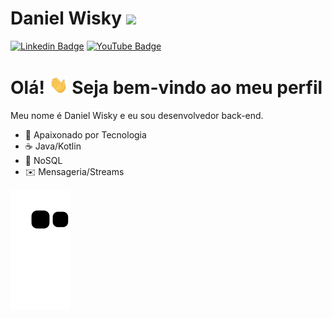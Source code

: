 # Daniel Wisky <img src="https://emojis.slackmojis.com/emojis/images/1531849430/4246/blob-sunglasses.gif" width="30"/> 

[![Linkedin Badge](https://img.shields.io/badge/LinkedIn-0077B5?style=for-the-badge&logo=linkedin&logoColor=white)](https://www.linkedin.com/in/danielwisky/)
[![YouTube Badge](https://img.shields.io/badge/YouTube-FF0000?style=for-the-badge&logo=youtube&logoColor=white)](https://www.youtube.com/c/DanielWisky/)

# Olá! <img  src="https://raw.githubusercontent.com/ABSphreak/ABSphreak/master/gifs/Hi.gif" width="30" /> Seja bem-vindo ao meu perfil

Meu nome é Daniel Wisky e eu sou desenvolvedor back-end.

- :blue_heart: Apaixonado por Tecnologia
- :coffee: Java/Kotlin
- :green_heart: NoSQL
- :envelope: Mensageria/Streams

![Snake animation](https://github.com/danielwiskyzup/danielwiskyzup/blob/output/github-contribution-grid-snake.svg)
